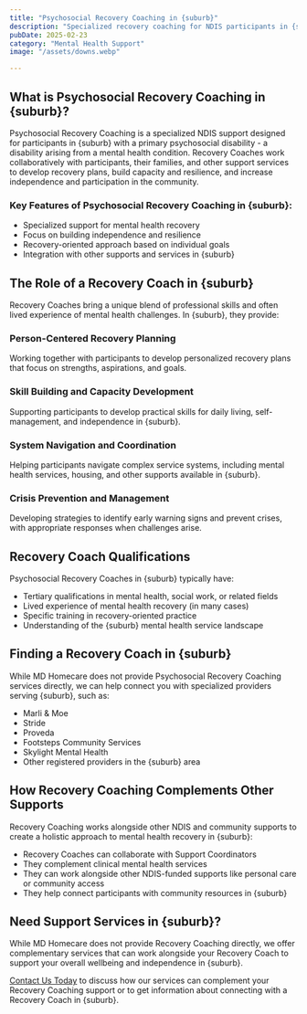```yaml
---
title: "Psychosocial Recovery Coaching in {suburb}"
description: "Specialized recovery coaching for NDIS participants in {suburb} with psychosocial disability, supporting mental health recovery and building independence."
pubDate: 2025-02-23
category: "Mental Health Support"
image: "/assets/downs.webp"

---
```


## What is Psychosocial Recovery Coaching in {suburb}?

Psychosocial Recovery Coaching is a specialized NDIS support designed for participants in {suburb} with a primary psychosocial disability - a disability arising from a mental health condition. Recovery Coaches work collaboratively with participants, their families, and other support services to develop recovery plans, build capacity and resilience, and increase independence and participation in the community.

### Key Features of Psychosocial Recovery Coaching in {suburb}:

- Specialized support for mental health recovery
- Focus on building independence and resilience
- Recovery-oriented approach based on individual goals
- Integration with other supports and services in {suburb}

## The Role of a Recovery Coach in {suburb}

Recovery Coaches bring a unique blend of professional skills and often lived experience of mental health challenges. In {suburb}, they provide:

### Person-Centered Recovery Planning

Working together with participants to develop personalized recovery plans that focus on strengths, aspirations, and goals.

### Skill Building and Capacity Development

Supporting participants to develop practical skills for daily living, self-management, and independence in {suburb}.

### System Navigation and Coordination

Helping participants navigate complex service systems, including mental health services, housing, and other supports available in {suburb}.

### Crisis Prevention and Management

Developing strategies to identify early warning signs and prevent crises, with appropriate responses when challenges arise.

## Recovery Coach Qualifications

Psychosocial Recovery Coaches in {suburb} typically have:

- Tertiary qualifications in mental health, social work, or related fields
- Lived experience of mental health recovery (in many cases)
- Specific training in recovery-oriented practice
- Understanding of the {suburb} mental health service landscape

## Finding a Recovery Coach in {suburb}

While MD Homecare does not provide Psychosocial Recovery Coaching services directly, we can help connect you with specialized providers serving {suburb}, such as:

- Marli & Moe
- Stride
- Proveda
- Footsteps Community Services
- Skylight Mental Health
- Other registered providers in the {suburb} area

## How Recovery Coaching Complements Other Supports

Recovery Coaching works alongside other NDIS and community supports to create a holistic approach to mental health recovery in {suburb}:

- Recovery Coaches can collaborate with Support Coordinators
- They complement clinical mental health services
- They can work alongside other NDIS-funded supports like personal care or community access
- They help connect participants with community resources in {suburb}

## Need Support Services in {suburb}?

While MD Homecare does not provide Recovery Coaching directly, we offer complementary services that can work alongside your Recovery Coach to support your overall wellbeing and independence in {suburb}.

[Contact Us Today](/contact) to discuss how our services can complement your Recovery Coaching support or to get information about connecting with a Recovery Coach in {suburb}. 